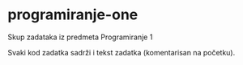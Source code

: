# programiranje-one
Skup zadataka iz predmeta Programiranje 1

Svaki kod zadatka sadrži i tekst zadatka (komentarisan na početku).
